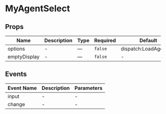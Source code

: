 # MyAgentSelect

## Props

<!-- @vuese:MyAgentSelect:props:start -->
|Name|Description|Type|Required|Default|
|---|---|---|---|---|
|options|-|—|`false`|dispatch:LoadAgentList|
|emptyDisplay|-|—|`false`|-|

<!-- @vuese:MyAgentSelect:props:end -->


## Events

<!-- @vuese:MyAgentSelect:events:start -->
|Event Name|Description|Parameters|
|---|---|---|
|input|-|-|
|change|-|-|

<!-- @vuese:MyAgentSelect:events:end -->


